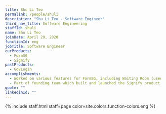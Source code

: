 ```yaml
---
title: Shu Li Teo
permalink: /people/shuli
description: "Shu Li Teo - Software Engineer"
third_nav_title: Software Engineering
staffId: shuli
name: Shu Li Teo
joinDate: April 20, 2020
functionId: eng
jobTitle: Software Engineer
curProducts:
  - FormSG
  - Signify
pastProducts:
  - GovLogin
accomplishments:
  - Worked on various features for FormSG, including Waiting Room (used for NDP and other events), Singpass/Corppass integrations, virus scanner, form prefills.
  - Part of founding team which built and launched the Signify product, which leverages Sign with Singpass to allow agencies to collect Secure Electronic Signatures for government documents. Signify now has more than 100 agencies onboard.
quote: ""
linkedinId: ""
---
```


{% include staff.html staff=page color=site.colors.function-colors.eng %}
